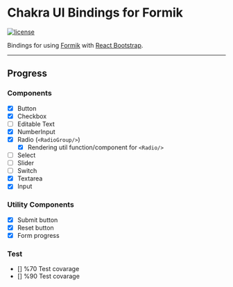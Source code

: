 # Chakra UI Bindings for Formik

[![license](https://badgen.now.sh/badge/license/MIT)](./LICENSE)

Bindings for using [Formik](https://github.com/jaredpalmer/formik) with [React Bootstrap](https://react-bootstrap.github.io).

---

## Progress

### Components

- [x] Button
- [x] Checkbox
- [ ] Editable Text
- [x] NumberInput
- [x] Radio (`<RadioGroup/>`)
  - [x] Rendering util function/component for `<Radio/>`
- [ ] Select
- [ ] Slider
- [ ] Switch
- [x] Textarea
- [x] Input

### Utility Components

- [x] Submit button
- [x] Reset button
- [x] Form progress

### Test

- [] %70 Test covarage
- [] %90 Test covarage
